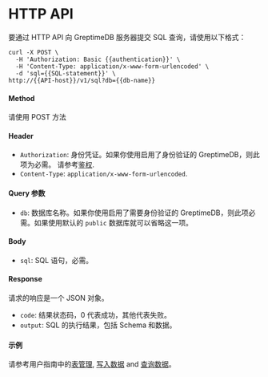 # HTTP API

要通过 HTTP API 向 GreptimeDB 服务器提交 SQL 查询，请使用以下格式：

```shell
curl -X POST \
  -H 'Authorization: Basic {{authentication}}' \
  -H 'Content-Type: application/x-www-form-urlencoded' \
  -d 'sql={{SQL-statement}}' \
http://{{API-host}}/v1/sql?db={{db-name}}
```

#### Method

请使用 POST 方法

#### Header

- `Authorization`: 身份凭证。如果你使用启用了身份验证的 GreptimeDB，则此项为必需。 请参考[鉴权](/v0.3/user-guide/clients/http-api.md#authentication).
- `Content-Type`: `application/x-www-form-urlencoded`.

#### Query 参数

- `db`: 数据库名称。如果你使用启用了需要身份验证的 GreptimeDB，则此项必需。如果使用默认的 `public` 数据库就可以省略这一项。

#### Body

- `sql`: SQL 语句，必需。

#### Response

请求的响应是一个 JSON 对象。

- `code`: 结果状态码，0 代表成功，其他代表失败。
- `output`: SQL 的执行结果，包括 Schema 和数据。

#### 示例

请参考用户指南中的[表管理](/v0.3/user-guide/table-management.md#http-api), [写入数据](/v0.3/user-guide/write-data/sql.md#http-api) and [查询数据](/v0.3/user-guide/query-data/sql.md#http-api)。
